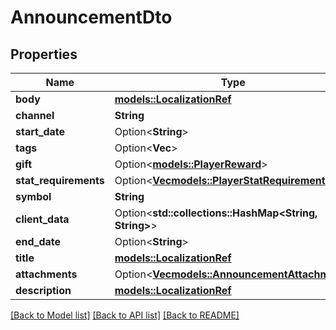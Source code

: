 # AnnouncementDto

## Properties

Name | Type | Description | Notes
------------ | ------------- | ------------- | -------------
**body** | [**models::LocalizationRef**](LocalizationRef.md) |  | 
**channel** | **String** |  | 
**start_date** | Option<**String**> |  | [optional]
**tags** | Option<**Vec<String>**> |  | [optional]
**gift** | Option<[**models::PlayerReward**](PlayerReward.md)> |  | [optional]
**stat_requirements** | Option<[**Vec<models::PlayerStatRequirement>**](PlayerStatRequirement.md)> |  | [optional]
**symbol** | **String** |  | 
**client_data** | Option<**std::collections::HashMap<String, String>**> |  | [optional]
**end_date** | Option<**String**> |  | [optional]
**title** | [**models::LocalizationRef**](LocalizationRef.md) |  | 
**attachments** | Option<[**Vec<models::AnnouncementAttachment>**](AnnouncementAttachment.md)> |  | [optional]
**description** | [**models::LocalizationRef**](LocalizationRef.md) |  | 

[[Back to Model list]](../README.md#documentation-for-models) [[Back to API list]](../README.md#documentation-for-api-endpoints) [[Back to README]](../README.md)


